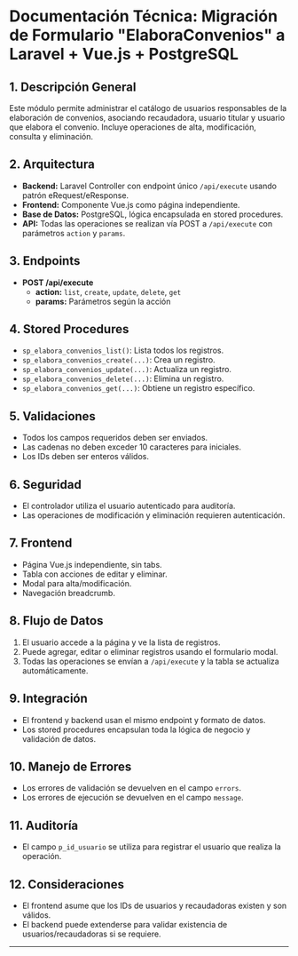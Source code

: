 # Documentación Técnica: Migración de Formulario "ElaboraConvenios" a Laravel + Vue.js + PostgreSQL

## 1. Descripción General
Este módulo permite administrar el catálogo de usuarios responsables de la elaboración de convenios, asociando recaudadora, usuario titular y usuario que elabora el convenio. Incluye operaciones de alta, modificación, consulta y eliminación.

## 2. Arquitectura
- **Backend:** Laravel Controller con endpoint único `/api/execute` usando patrón eRequest/eResponse.
- **Frontend:** Componente Vue.js como página independiente.
- **Base de Datos:** PostgreSQL, lógica encapsulada en stored procedures.
- **API:** Todas las operaciones se realizan vía POST a `/api/execute` con parámetros `action` y `params`.

## 3. Endpoints
- **POST /api/execute**
  - **action:** `list`, `create`, `update`, `delete`, `get`
  - **params:** Parámetros según la acción

## 4. Stored Procedures
- `sp_elabora_convenios_list()`: Lista todos los registros.
- `sp_elabora_convenios_create(...)`: Crea un registro.
- `sp_elabora_convenios_update(...)`: Actualiza un registro.
- `sp_elabora_convenios_delete(...)`: Elimina un registro.
- `sp_elabora_convenios_get(...)`: Obtiene un registro específico.

## 5. Validaciones
- Todos los campos requeridos deben ser enviados.
- Las cadenas no deben exceder 10 caracteres para iniciales.
- Los IDs deben ser enteros válidos.

## 6. Seguridad
- El controlador utiliza el usuario autenticado para auditoría.
- Las operaciones de modificación y eliminación requieren autenticación.

## 7. Frontend
- Página Vue.js independiente, sin tabs.
- Tabla con acciones de editar y eliminar.
- Modal para alta/modificación.
- Navegación breadcrumb.

## 8. Flujo de Datos
1. El usuario accede a la página y ve la lista de registros.
2. Puede agregar, editar o eliminar registros usando el formulario modal.
3. Todas las operaciones se envían a `/api/execute` y la tabla se actualiza automáticamente.

## 9. Integración
- El frontend y backend usan el mismo endpoint y formato de datos.
- Los stored procedures encapsulan toda la lógica de negocio y validación de datos.

## 10. Manejo de Errores
- Los errores de validación se devuelven en el campo `errors`.
- Los errores de ejecución se devuelven en el campo `message`.

## 11. Auditoría
- El campo `p_id_usuario` se utiliza para registrar el usuario que realiza la operación.

## 12. Consideraciones
- El frontend asume que los IDs de usuarios y recaudadoras existen y son válidos.
- El backend puede extenderse para validar existencia de usuarios/recaudadoras si se requiere.

---
